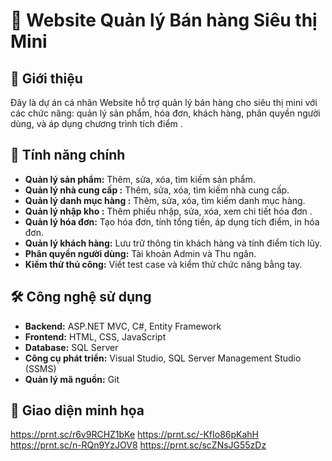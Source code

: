 # 💼 Website Quản lý Bán hàng Siêu thị Mini

## 📝 Giới thiệu

Đây là dự án cá nhân Website hỗ trợ quản lý bán hàng cho siêu thị mini với các chức năng: quản lý sản phẩm, hóa đơn, khách hàng, phân quyền người dùng, và áp dụng chương trình tích điểm .

## 🚀 Tính năng chính

- **Quản lý sản phẩm:** Thêm, sửa, xóa, tìm kiếm sản phẩm.
- **Quản lý nhà cung cấp :** Thêm, sửa, xóa, tìm kiếm nhà cung cấp.
- **Quản lý danh mục hàng :** Thêm, sửa, xóa, tìm kiếm danh mục hàng.
- **Quản lý nhập kho :** Thêm phiếu nhập, sửa, xóa, xem chi tiết hóa đơn .
- **Quản lý hóa đơn:** Tạo hóa đơn, tính tổng tiền, áp dụng tích điểm, in hóa đơn.
- **Quản lý khách hàng:** Lưu trữ thông tin khách hàng và tính điểm tích lũy.
- **Phân quyền người dùng:** Tài khoản Admin và Thu ngân.
- **Kiểm thử thủ công:** Viết test case và kiểm thử chức năng bằng tay.

## 🛠️ Công nghệ sử dụng

- **Backend:** ASP.NET MVC, C#, Entity Framework
- **Frontend:** HTML, CSS, JavaScript
- **Database:** SQL Server
- **Công cụ phát triển:** Visual Studio, SQL Server Management Studio (SSMS)
- **Quản lý mã nguồn:** Git

## 📸 Giao diện minh họa
https://prnt.sc/r6v9RCHZ1bKe
https://prnt.sc/-KfIo86pKahH
https://prnt.sc/n-RQn9YzJOV8
https://prnt.sc/scZNsJG55zDz
